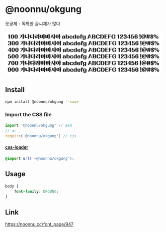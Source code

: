 # @noonnu/okgung

읏궁체 - 독특한 글씨체가 많다

![example](./example.png)

## Install

```bash
npm install @noonnu/okgung --save
```

### Import the CSS file

```js
import '@noonnu/okgung' // esm
// or
require('@noonnu/okgung') // cjs
```

#### [css-loader](https://github.com/webpack-contrib/css-loader)

```css
@import url('~@noonnu/okgung');
```

## Usage

```css
body {
    font-family: OKGUNG;
}
```

## Link

https://noonnu.cc/font_page/947
